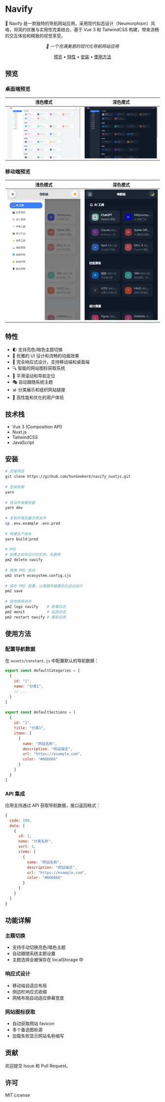 # Navify

🌟 Navify 是一款独特的导航网站应用，采用现代拟态设计（Neumorphism）风格，将简约优雅与实用性完美结合。基于 Vue 3 和 TailwindCSS 构建，带来流畅的交互体验和精致的视觉享受。

<p align="center">   <em>🎨 一个充满美感的现代化导航网站应用</em> </p>  <p align="center">   <a href="#预览">预览</a> •   <a href="#特性">特性</a> •   <a href="#安装">安装</a> •   <a href="#使用方法">使用方法</a> </p>

## 预览

### 桌面端预览
| 浅色模式 | 深色模式 |
|:---:|:---:|
| ![PC Light Mode](assets/pc-light.png) | ![PC Dark Mode](assets/pc-dark.png) |

### 移动端预览
| 浅色模式 | 深色模式 |
|:---:|:---:|
| ![Mobile Light Mode](assets/mobile-light.png) | ![Mobile Dark Mode](assets/mobile-dark.png) |

## 特性

- 🌓 支持亮色/暗色主题切换
- 🎨 优雅的 UI 设计和流畅的动画效果
- 📱 完全响应式设计，支持移动端和桌面端
- 🔍 智能的网站图标获取系统
- 🎯 平滑滚动和导航定位
- 🎭 自动跟随系统主题
- 📊 分类展示和组织网站链接
- 🚀 高性能和优化的用户体验

## 技术栈

- Vue 3 (Composition API)
- Nuxt.js
- TailwindCSS
- JavaScript

## 安装

```bash
# 克隆项目
git clone https://github.com/SunSeekerX/navify_nuxtjs.git

# 安装依赖
yarn

# 启动开发服务器
yarn dev

# 复制环境变量示例文件
cp .env.example .env.prod

# 构建生产版本
yarn build:prod

# PM2
# 如果之前有运行的实例，先删除
pm2 delete navify

# 使用 PM2 启动
pm2 start ecosystem.config.cjs

# 保存 PM2 配置，以便服务器重启后自动运行
pm2 save

# 其他常用命令
pm2 logs navify    # 查看日志
pm2 monit          # 监控状态
pm2 restart navify # 重启应用
```

## 使用方法

### 配置导航数据

在 `assets/constant.js` 中配置默认的导航数据：

```javascript
export const defaultCategories = [
  {
    id: "1",
    name: "分类1",
    // ...
  }
]

export const defaultSections = [
  {
    id: "1",
    title: "分类1",
    items: [
      {
        name: "网站名称",
        description: "网站描述",
        url: "https://example.com",
        color: "#666666"
      }
    ]
  }
]
```

### API 集成

应用支持通过 API 获取导航数据，接口返回格式：

```javascript
{
  code: 200,
  data: [
    {
      id: 1,
      name: "分类名称",
      sort: 1,
      items: [
        {
          name: "网站名称",
          description: "网站描述",
          url: "https://example.com",
          color: "#666666"
        }
      ]
    }
  ]
}
```

## 功能详解

### 主题切换

- 支持手动切换亮色/暗色主题
- 自动跟随系统主题设置
- 主题选择会被保存在 localStorage 中

### 响应式设计

- 移动端自适应布局
- 侧边栏响应式收缩
- 网格布局自动适应屏幕宽度

### 网站图标获取

- 自动获取网站 favicon
- 多个备选图标源
- 加载失败显示网站名称缩写

## 贡献

欢迎提交 Issue 和 Pull Request。

## 许可

MIT License
